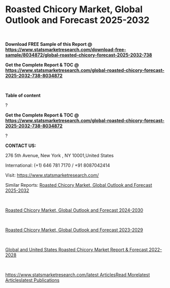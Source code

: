 <h1>Roasted Chicory Market, Global Outlook and Forecast 2025-2032</h1><br/><p><strong>Download FREE Sample of this Report @ <a href="https://www.statsmarketresearch.com/download-free-sample/8034872/global-roasted-chicory-forecast-2025-2032-738">https://www.statsmarketresearch.com/download-free-sample/8034872/global-roasted-chicory-forecast-2025-2032-738</a></strong></p>
 
 
 
 <div><b>Get the Complete Report & TOC @ <a href="https://www.statsmarketresearch.com/global-roasted-chicory-forecast-2025-2032-738-8034872">https://www.statsmarketresearch.com/global-roasted-chicory-forecast-2025-2032-738-8034872</a></b></div>
 
 
 
 <p><br />
 
 <b>Table of content</b></p>
 
 
 
 <p>? </p>
 
 
 
 <div><b>Get the Complete Report & TOC @ <a href="https://www.statsmarketresearch.com/global-roasted-chicory-forecast-2025-2032-738-8034872">https://www.statsmarketresearch.com/global-roasted-chicory-forecast-2025-2032-738-8034872</a></b></div>
 
 
 
 <p>? </p>
 
 
 
 <p><b>CONTACT US:</b><br />
 
 276 5th Avenue, New York , NY 10001,United States<br />
 
 International: (+1) 646 781 7170 / +91 8087042414<br />
 
 Visit: <a href="https://www.statsmarketresearch.com/">https://www.statsmarketresearch.com/</a><br />
 
 Similar Reports: <a href="https://www.statsmarketresearch.com/global-roasted-chicory-forecast-2025-2032-738-8034872">Roasted Chicory Market, Global Outlook and Forecast 2025-2032</a><br />
 
 <br />
 
 <a href="https://www.statsmarketresearch.com/global-roasted-chicory-forecast-2025-2032-738-8034872">Roasted Chicory Market, Global Outlook and Forecast 2024-2030</a><br />
 
 <br />
 
 <a href="https://www.statsmarketresearch.com/global-roasted-chicory-forecast-2025-2032-738-8034872">Roasted Chicory Market, Global Outlook and Forecast 2023-2029</a><br />
 
 <br />
 
 <a href="https://www.statsmarketresearch.com/global-roasted-chicory-forecast-2025-2032-738-8034872">Global and United States Roasted Chicory Market Report & Forecast 2022-2028</a><br />
 
 <br />
 
 <a href="https://gyeongbokgung.com">https://www.statsmarketresearch.com/</a><a href="https://hallyeomaritime.com">latest Articles</a><a href="https://jingwansa.com">Read More</a><a href="https://nguoiviet.jp/">latest Articles</a><a href="https://www.intelmarketresearch.com/">latest Publications</a></p>